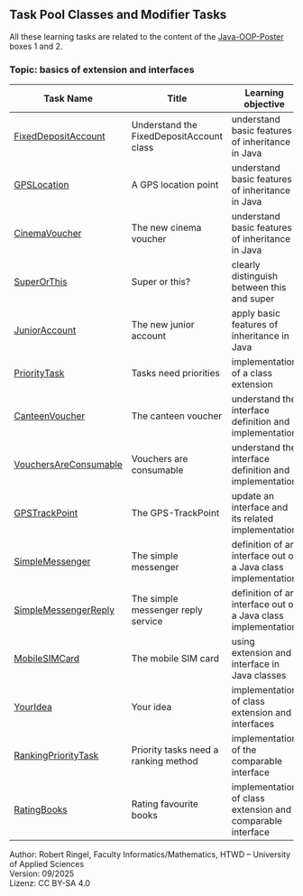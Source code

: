 ## Task Pool Classes and Modifier Tasks

All these learning tasks are related to the content of the [Java-OOP-Poster](../JavaPosterOOP_engl.pdf) boxes 1 and 2. 

### Topic: basics of extension and interfaces


| **Task Name**                                    | **Title**                         | **Learning objective**                                      | **Complexity** | **Task type**          |
| ------------------------------------------------ | --------------------------------- | ----------------------------------------------------------- | -------------- | ---------------------- |
| [FixedDepositAccount](FixedDepositAccount.md)    | Understand the FixedDepositAccount class | understand basic features of inheritance in Java     | 1 - low        | worked out example     |
| [GPSLocation](GPSLocation.md)                    | A GPS location point              | understand basic features of inheritance in Java            | 1 - low        | reverse task           | 
| [CinemaVoucher](CinemaVoucher.md)                | The new cinema voucher            | understand basic features of inheritance in Java            | 1 - low        | completion task        |
| [SuperOrThis](SuperOrThis.md)                    | Super or this?                    | clearly distinguish between this and super                  | 1 - low        | completion task        |
| [JuniorAccount](JuniorAccount.md)                | The new junior account            | apply basic features of inheritance in Java                 | 1 - low        | imitation task         |
| [PriorityTask](PriorityTask.md)                  | Tasks need priorities             | implementation of a class extension                         | 1 - low        | conventional task      |
| [CanteenVoucher](CanteenVoucher.md)              | The canteen voucher               | understand the interface definition and implementation      | 1 - low        | worked out example     |
| [VouchersAreConsumable](VouchersAreConsumable.md) | Vouchers are consumable          | understand the interface definition and implementation 	 | 1 - low        | worked out example     |
| [GPSTrackPoint](GPSTrackPoint.md)                | The GPS-TrackPoint                | update an interface and its related implementation          | 1 - low        | completion task        |
| [SimpleMessenger](SimpleMessenger.md)            | The simple messenger              | definition of an interface out of a Java class implementation | 1 - low      | completion task        |
| [SimpleMessengerReply](SimpleMessengerReply.md)  | The simple messenger reply service | definition of an interface out of a Java class implementation | 1 - low     | completion task        |
| [MobileSIMCard](MobileSIMCard.md)                | The mobile SIM card               | using extension and interface in Java classes               | 2 - normal     | completion task        |
| [YourIdea](YourIdea.md)                          | Your idea                         | implementation of class extension and interfaces            | 2 - normal     | non-specific goal task |
| [RankingPriorityTask](RankingPriorityTask.md)    | Priority tasks need a ranking method | implementation of the comparable interface               | 1 - low        | conventional task      |
| [RatingBooks](RatingBooks.md)                    | Rating favourite books            | implementation of class extension and comparable interface  | 2 - normal     | imitation task         |


Author: Robert Ringel, Faculty Informatics/Mathematics, HTWD – University of Applied Sciences  
Version: 09/2025  
Lizenz: CC BY-SA 4.0


